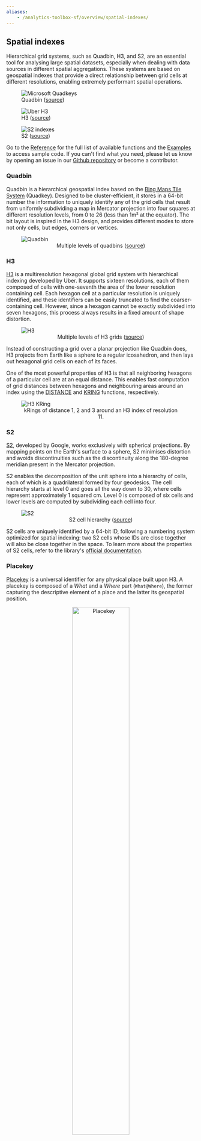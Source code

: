 ```yaml
---
aliases:
    - /analytics-toolbox-sf/overview/spatial-indexes/
---
```

## Spatial indexes

Hierarchical grid systems, such as Quadbin, H3, and S2, are an essential tool for analysing large spatial datasets, especially when dealing with data sources in different spatial aggregations. These systems are based on geospatial indexes that provide a direct relationship between grid cells at different resolutions, enabling extremely performant spatial operations.

<div class="figures-table">
    <figure class="figure">
        <img src="/img/bq-analytics-toolbox/spatial-indexes/quadkeys-microsoft.jpg" alt="Microsoft Quadkeys">
        <figcaption class="figcaption">Quadbin (<a href="https://docs.microsoft.com/en-us/bingmaps/articles/bing-maps-tile-system">source</a>)</figcaption>
    </figure>
    <figure class="figure">
        <img src="/img/bq-analytics-toolbox/spatial-indexes/h3-uber-globe.png" alt="Uber H3">
        <figcaption class="figcaption">H3 (<a href="https://h3geo.org/">source</a>)</figcaption>
    </figure>
    <figure class="figure">
        <img src="/img/bq-analytics-toolbox/spatial-indexes/s2-florida.gif" alt="S2 indexes">
        <figcaption class="figcaption">S2 (<a href="https://s2geometry.io/">source</a>)</figcaption>
    </figure>
</div>

Go to the [Reference](../../sql-reference/quadbin) for the full list of available functions and the [Examples](../../examples/spatial-indexes) to access sample code. If you can't find what you need, please let us know by opening an issue in our [Github repository](https://github.com/CartoDB/carto-spatial-extension) or become a contributor.


### Quadbin

Quadbin is a hierarchical geospatial index based on the [Bing Maps Tile System](https://docs.microsoft.com/en-us/bingmaps/articles/bing-maps-tile-system) (Quadkey). Designed to be cluster-efficient, it stores in a 64-bit number the information to uniquely identify any of the grid cells that result from uniformly subdividing a map in Mercator projection into four squares at different resolution levels, from 0 to 26 (less than 1m² at the equator). The bit layout is inspired in the H3 design, and provides different modes to store not only cells, but edges, corners or vertices.

<div class="figures-table">
    <figure class="figure">
        <img src="/img/bq-analytics-toolbox/spatial-indexes/quadkeys-multilevel-microsoft.jpg" alt="Quadbin">
        <figcaption class="figcaption" style="text-align:center">Multiple levels of quadbins (<a href="https://docs.microsoft.com/en-us/bingmaps/articles/bing-maps-tile-system">source</a>)</figcaption>
    </figure>
</div>

### H3

[H3](https://h3geo.org/) is a multiresolution hexagonal global grid system with hierarchical indexing developed by Uber. It supports sixteen resolutions, each of them composed of cells with one-seventh the area of the lower resolution containing cell. Each hexagon cell at a particular resolution is uniquely identified, and these identifiers can be easily truncated to find the coarser-containing cell. However, since a hexagon cannot be exactly subdivided into seven hexagons, this process always results in a fixed amount of shape distortion.

<div class="figures-table">
    <figure class="figure">
        <img src="/img/bq-analytics-toolbox/spatial-indexes/h3-multilevel-uber.png" alt="H3">
        <figcaption class="figcaption" style="text-align:center">Multiple levels of H3 grids (<a href="https://eng.uber.com/h3">source</a>)</figcaption>
    </figure>
</div>

Instead of constructing a grid over a planar projection like Quadbin does, H3 projects from Earth like a sphere to a regular icosahedron, and then lays out hexagonal grid cells on each of its faces.

One of the most powerful properties of H3 is that all neighboring hexagons of a particular cell are at an equal distance. This enables fast computation of grid distances between hexagons and neighbouring areas around an index using the [DISTANCE](../../sql-reference/h3/#distance) and [KRING](../../sql-reference/h3/#kring) functions, respectively.

<div class="figures-table">
    <figure class="figure">
        <img src="/img/bq-analytics-toolbox/spatial-indexes/h3_kring_comparison.png" alt="H3 KRing">
        <figcaption class="figcaption" style="text-align:center">kRings of distance 1, 2 and 3 around an H3 index of resolution 11.</figcaption>
    </figure>
</div>

### S2

[S2](https://s2geometry.io), developed by Google, works exclusively with spherical projections. By mapping points on the Earth's surface to a sphere, S2 minimises distortion and avoids discontinuities such as the discontinuity along the 180-degree meridian present in the Mercator projection.

S2 enables the decomposition of the unit sphere into a hierarchy of cells, each of which is a quadrilateral formed by four geodesics. The cell hierarchy starts at level 0 and goes all the way down to 30, where cells represent approximately 1 squared cm. Level 0 is composed of six cells and lower levels are computed by subdividing each cell into four.

<div class="figures-table">
    <figure class="figure">
        <img src="/img/bq-analytics-toolbox/spatial-indexes/s2-multilevel-google.gif" alt="S2">
        <figcaption class="figcaption" style="text-align:center">S2 cell hierarchy (<a href="https://s2geometry.io/devguide/s2cell_hierarchy">source</a>)</figcaption>
    </figure>
</div>

S2 cells are uniquely identified by a 64-bit ID, following a numbering system optimized for spatial indexing: two S2 cells whose IDs are close together will also be close together in the space. To learn more about the properties of S2 cells, refer to the library's [official documentation](https://s2geometry.io/devguide/s2cell_hierarchy).


### Placekey

[Placekey](https://www.placekey.io) is a universal identifier for any physical place built upon H3. A placekey is composed of a *What* and a *Where* part (`What@Where`), the former capturing the descriptive element of a place and the latter its geospatial position.

<div class="figures-table" style="text-align:center">
    <figure>
        <img src="/img/bq-analytics-toolbox/spatial-indexes/placekey-components.png" alt="Placekey" style="width:60%">
        <figcaption class="figcaption" style="text-align:center">Placekey components (<a href="https://www.placekey.io">source</a>)</figcaption>
    </figure>
</div>

The *What* part of a placekey is composed of two sets of three characters encoding the address and the POI, to account for the fact that multiple places can share the same address. For example, a Starbucks and a Subway in 555 Main Street will share the first three characters but differ on the other three, therefore having different *What* parts.

Finally, the *Where* part encodes the H3 hexagonal cell where the place is located. To learn more about Placekey, visit the [project's website](https://www.placekey.io).

{{% euFlagFunding %}}

